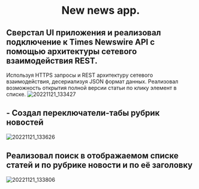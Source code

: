<h1 align="center">New news app.</h1>
<h2 align="center">



## Сверстал UI приложения и реализовал подключение к Times Newswire API с помощью архитектуры сетевого взаимодействия REST. 
Используя HTTPS запросы и REST архитектуру сетевого взаимодействия, десериализуя JSON формат данных. 
Реализовал возможность открытия полной версии статьи по клику элемент в списке.
![20221121_133427](https://user-images.githubusercontent.com/108389045/202994769-1253e0b9-9b7e-447a-a110-3743fae07964.gif)

## - Создал переключатели-табы рубрик новостей
![20221121_133626](https://user-images.githubusercontent.com/108389045/202994786-43509c4b-e683-4519-a62b-c55d8c877de0.gif)


## Реализовал поиск в отображаемом списке статей и по рубрике новости и по её заголовку
![20221121_133806](https://user-images.githubusercontent.com/108389045/202994799-9b186208-25b1-4fc3-a1ee-3b83460f864b.gif)


